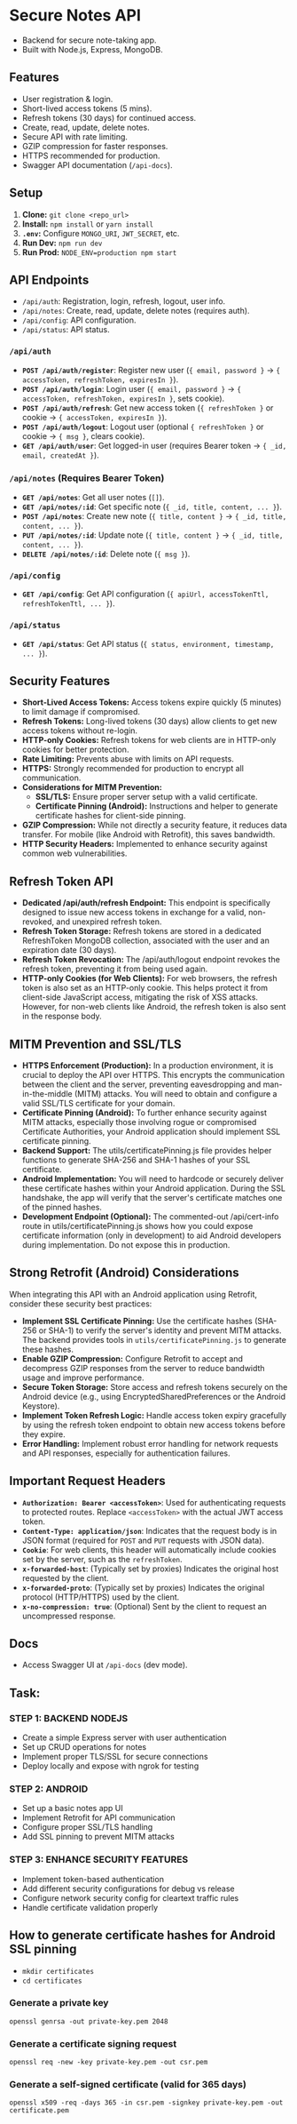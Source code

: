 # Secure Notes API

- Backend for secure note-taking app.
- Built with Node.js, Express, MongoDB.

## Features

- User registration & login.
- Short-lived access tokens (5 mins).
- Refresh tokens (30 days) for continued access.
- Create, read, update, delete notes.
- Secure API with rate limiting.
- GZIP compression for faster responses.
- HTTPS recommended for production.
- Swagger API documentation (`/api-docs`).

## Setup

1. **Clone:** `git clone <repo_url>`
2. **Install:** `npm install` or `yarn install`
3. **`.env`:** Configure `MONGO_URI`, `JWT_SECRET`, etc.
4. **Run Dev:** `npm run dev`
5. **Run Prod:** `NODE_ENV=production npm start`

## API Endpoints

- `/api/auth`: Registration, login, refresh, logout, user info.
- `/api/notes`: Create, read, update, delete notes (requires auth).
- `/api/config`: API configuration.
- `/api/status`: API status.

### `/api/auth`

- **`POST /api/auth/register`**: Register new user (`{ email, password }` -> `{ accessToken, refreshToken, expiresIn }`).
- **`POST /api/auth/login`**: Login user (`{ email, password }` -> `{ accessToken, refreshToken, expiresIn }`, sets cookie).
- **`POST /api/auth/refresh`**: Get new access token (`{ refreshToken }` or cookie -> `{ accessToken, expiresIn }`).
- **`POST /api/auth/logout`**: Logout user (optional `{ refreshToken }` or cookie -> `{ msg }`, clears cookie).
- **`GET /api/auth/user`**: Get logged-in user (requires Bearer token -> `{ _id, email, createdAt }`).

### `/api/notes` (Requires Bearer Token)

- **`GET /api/notes`**: Get all user notes (`[]`).
- **`GET /api/notes/:id`**: Get specific note (`{ _id, title, content, ... }`).
- **`POST /api/notes`**: Create new note (`{ title, content }` -> `{ _id, title, content, ... }`).
- **`PUT /api/notes/:id`**: Update note (`{ title, content }` -> `{ _id, title, content, ... }`).
- **`DELETE /api/notes/:id`**: Delete note (`{ msg }`).

### `/api/config`

- **`GET /api/config`**: Get API configuration (`{ apiUrl, accessTokenTtl, refreshTokenTtl, ... }`).

### `/api/status`

- **`GET /api/status`**: Get API status (`{ status, environment, timestamp, ... }`).

## Security Features

- **Short-Lived Access Tokens:** Access tokens expire quickly (5 minutes) to limit damage if compromised.
- **Refresh Tokens:** Long-lived tokens (30 days) allow clients to get new access tokens without re-login.
- **HTTP-only Cookies:** Refresh tokens for web clients are in HTTP-only cookies for better protection.
- **Rate Limiting:** Prevents abuse with limits on API requests.
- **HTTPS:** Strongly recommended for production to encrypt all communication.
- **Considerations for MITM Prevention:**
    - **SSL/TLS:** Ensure proper server setup with a valid certificate.
    - **Certificate Pinning (Android):** Instructions and helper to generate certificate hashes for client-side pinning.
- **GZIP Compression:** While not directly a security feature, it reduces data transfer. For mobile (like Android with Retrofit), this saves bandwidth.
- **HTTP Security Headers:** Implemented to enhance security against common web vulnerabilities.

## Refresh Token API
- **Dedicated /api/auth/refresh Endpoint:** This endpoint is specifically designed to issue new access tokens in exchange for a valid, non-revoked, and unexpired refresh token.
- **Refresh Token Storage:** Refresh tokens are stored in a dedicated RefreshToken MongoDB collection, associated with the user and an expiration date (30 days).
- **Refresh Token Revocation:** The /api/auth/logout endpoint revokes the refresh token, preventing it from being used again.
- **HTTP-only Cookies (for Web Clients):** For web browsers, the refresh token is also set as an HTTP-only cookie. This helps protect it from client-side JavaScript access, mitigating the risk of XSS attacks. However, for non-web clients like Android, the refresh token is also sent in the response body.


## MITM Prevention and SSL/TLS
- **HTTPS Enforcement (Production):** In a production environment, it is crucial to deploy the API over HTTPS. This encrypts the communication between the client and the server, preventing eavesdropping and man-in-the-middle (MITM) attacks. You will need to obtain and configure a valid SSL/TLS certificate for your domain.
- **Certificate Pinning (Android):** To further enhance security against MITM attacks, especially those involving rogue or compromised Certificate Authorities, your Android application should implement SSL certificate pinning.
- **Backend Support:** The utils/certificatePinning.js file provides helper functions to generate SHA-256 and SHA-1 hashes of your SSL certificate.
- **Android Implementation:** You will need to hardcode or securely deliver these certificate hashes within your Android application. During the SSL handshake, the app will verify that the server's certificate matches one of the pinned hashes.
- **Development Endpoint (Optional):** The commented-out /api/cert-info route in utils/certificatePinning.js shows how you could expose certificate information (only in development) to aid Android developers during implementation. Do not expose this in production.

## Strong Retrofit (Android) Considerations

When integrating this API with an Android application using Retrofit, consider these security best practices:

- **Implement SSL Certificate Pinning:** Use the certificate hashes (SHA-256 or SHA-1) to verify the server's identity and prevent MITM attacks. The backend provides tools in `utils/certificatePinning.js` to generate these hashes.
- **Enable GZIP Compression:** Configure Retrofit to accept and decompress GZIP responses from the server to reduce bandwidth usage and improve performance.
- **Secure Token Storage:** Store access and refresh tokens securely on the Android device (e.g., using EncryptedSharedPreferences or the Android Keystore).
- **Implement Token Refresh Logic:** Handle access token expiry gracefully by using the refresh token endpoint to obtain new access tokens before they expire.
- **Error Handling:** Implement robust error handling for network requests and API responses, especially for authentication failures.

## Important Request Headers

- **`Authorization: Bearer <accessToken>`**: Used for authenticating requests to protected routes. Replace `<accessToken>` with the actual JWT access token.
- **`Content-Type: application/json`**: Indicates that the request body is in JSON format (required for `POST` and `PUT` requests with JSON data).
- **`Cookie`**: For web clients, this header will automatically include cookies set by the server, such as the `refreshToken`.
- **`x-forwarded-host`**: (Typically set by proxies) Indicates the original host requested by the client.
- **`x-forwarded-proto`**: (Typically set by proxies) Indicates the original protocol (HTTP/HTTPS) used by the client.
- **`x-no-compression: true`**: (Optional) Sent by the client to request an uncompressed response.

## Docs

- Access Swagger UI at `/api-docs` (dev mode).

## Task:

### STEP 1: BACKEND NODEJS

- Create a simple Express server with user authentication
- Set up CRUD operations for notes
- Implement proper TLS/SSL for secure connections
- Deploy locally and expose with ngrok for testing

### STEP 2: ANDROID

- Set up a basic notes app UI
- Implement Retrofit for API communication
- Configure proper SSL/TLS handling
- Add SSL pinning to prevent MITM attacks

### STEP 3: ENHANCE SECURITY FEATURES

- Implement token-based authentication
- Add different security configurations for debug vs release
- Configure network security config for cleartext traffic rules
- Handle certificate validation properly


## How to generate certificate hashes for Android SSL pinning

- `mkdir certificates`
- `cd certificates`

### Generate a private key

`openssl genrsa -out private-key.pem 2048`

### Generate a certificate signing request

`openssl req -new -key private-key.pem -out csr.pem`

### Generate a self-signed certificate (valid for 365 days)

`openssl x509 -req -days 365 -in csr.pem -signkey private-key.pem -out certificate.pem`



